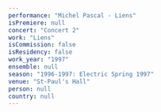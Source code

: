 ```yaml
---
performance: "Michel Pascal - Liens"
isPremiere: null
concert: "Concert 2"
work: "Liens"
isCommission: false
isResidency: false
work_year: "1997"
ensemble: null
season: "1996-1997: Electric Spring 1997"
venue: "St-Paul's Hall"
person: null
country: null
---
```


